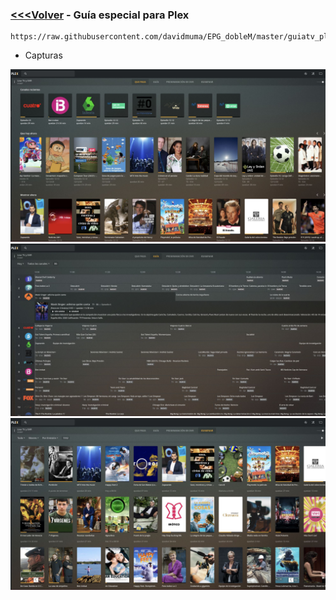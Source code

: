 ### [<<<Volver](https://github.com/davidmuma/EPG_dobleM) - <b>Guía especial para Plex</B>
```
https://raw.githubusercontent.com/davidmuma/EPG_dobleM/master/guiatv_plex.xml.gz
```

- Capturas

![alt text](https://raw.githubusercontent.com/davidmuma/Canales_dobleM/master/Varios/EPG/Plex1.jpg)
![alt text](https://raw.githubusercontent.com/davidmuma/Canales_dobleM/master/Varios/EPG/Plex2.jpg)
![alt text](https://raw.githubusercontent.com/davidmuma/Canales_dobleM/master/Varios/EPG/Plex3.jpg)

